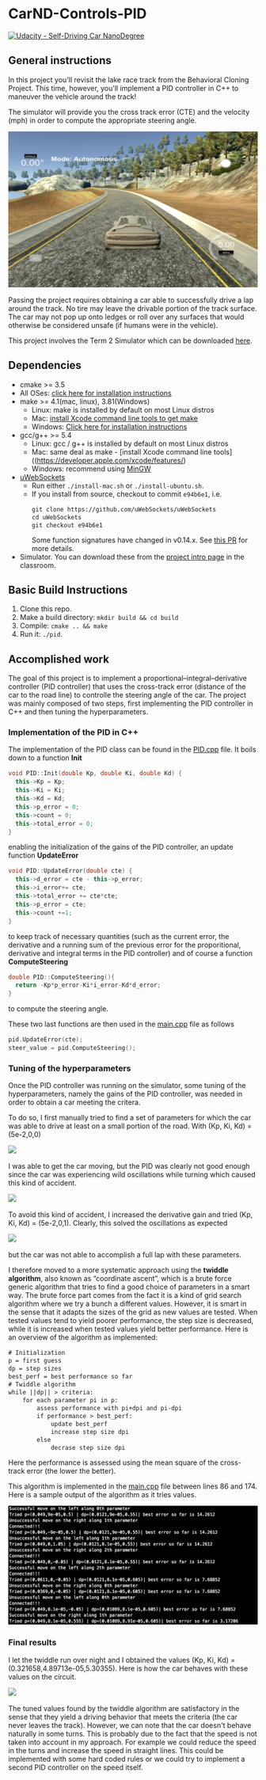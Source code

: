 # CarND-Controls-PID

[![Udacity - Self-Driving Car NanoDegree](https://s3.amazonaws.com/udacity-sdc/github/shield-carnd.svg)](http://www.udacity.com/drive)

General instructions
---

[//]: # (Image References)

[image1]: ./images/simulator.png "Simulator"
[image2]: ./images/EKF_simulator.png "Simulator outputs"

In this project you'll revisit the lake race track from the Behavioral Cloning Project. This time, however, you'll implement a PID controller in C++ to maneuver the vehicle around the track!

The simulator will provide you the cross track error (CTE) and the velocity (mph) in order to compute the appropriate steering angle.

![alt text][image1]

Passing the project requires obtaining a car able to  successfully drive a lap around the track. No tire may leave the drivable portion of the track surface. The car may not pop up onto ledges or roll over any surfaces that would otherwise be considered unsafe (if humans were in the vehicle).

This project involves the Term 2 Simulator which can be downloaded [here](https://github.com/udacity/self-driving-car-sim/releases).



## Dependencies

* cmake >= 3.5
 * All OSes: [click here for installation instructions](https://cmake.org/install/)
* make >= 4.1(mac, linux), 3.81(Windows)
  * Linux: make is installed by default on most Linux distros
  * Mac: [install Xcode command line tools to get make](https://developer.apple.com/xcode/features/)
  * Windows: [Click here for installation instructions](http://gnuwin32.sourceforge.net/packages/make.htm)
* gcc/g++ >= 5.4
  * Linux: gcc / g++ is installed by default on most Linux distros
  * Mac: same deal as make - [install Xcode command line tools]((https://developer.apple.com/xcode/features/)
  * Windows: recommend using [MinGW](http://www.mingw.org/)
* [uWebSockets](https://github.com/uWebSockets/uWebSockets)
  * Run either `./install-mac.sh` or `./install-ubuntu.sh`.
  * If you install from source, checkout to commit `e94b6e1`, i.e.
    ```
    git clone https://github.com/uWebSockets/uWebSockets 
    cd uWebSockets
    git checkout e94b6e1
    ```
    Some function signatures have changed in v0.14.x. See [this PR](https://github.com/udacity/CarND-MPC-Project/pull/3) for more details.
* Simulator. You can download these from the [project intro page](https://github.com/udacity/self-driving-car-sim/releases) in the classroom.


## Basic Build Instructions

1. Clone this repo.
2. Make a build directory: `mkdir build && cd build`
3. Compile: `cmake .. && make`
4. Run it: `./pid`. 


## Accomplished work

The goal of this project is to implement a proportional–integral–derivative controller (PID controller) that uses the cross-track error (distance of the car to the road line) to controlle the steering angle of the car. The project was mainly composed of two steps, first implementing the PID controller in C++ and then tuning the hyperparameters. 


### Implementation of the PID in C++ 

The implementation of the PID class can be found in the   [PID.cpp](src/PID.cpp) file. It boils down to a function **Init** 

```cpp
void PID::Init(double Kp, double Ki, double Kd) {
  this->Kp = Kp;
  this->Ki = Ki;
  this->Kd = Kd;
  this->p_error = 0;
  this->count = 0;
  this->total_error = 0;
}
```

enabling the initialization of the gains of the PID controller, an update function **UpdateError** 

```cpp
void PID::UpdateError(double cte) {
  this->d_error = cte - this->p_error;
  this->i_error+= cte;
  this->total_error += cte*cte;
  this->p_error = cte;
  this->count +=1;
}
```

to keep track of necessary quantities (such as the current error, the derivative and a running sum of the previous error for the proporitional, derivative and integral terms in the PID controller) and of course a function **ComputeSteering**

```cpp
double PID::ComputeSteering(){
  return -Kp*p_error-Ki*i_error-Kd*d_error;
}
```
to compute the steering angle.

These two last functions are then used in the [main.cpp](src/main.cpp) file as follows 

```cpp
pid.UpdateError(cte);
steer_value = pid.ComputeSteering(); 
```
### Tuning of the hyperparameters 

Once the PID controller was running on the simulator, some tuning of the hyperparameters, namely the gains of the PID controller, was needed in order to obtain a car meeting the critera. 

To do so, I first manually tried to find a set of parameters for which the car was able to drive at least on a small portion of the road. With (Kp, Ki, Kd) = (5e-2,0,0) 

![](images/running.gif)

I was able to get the car moving, but the PID was clearly not good enough since the car was experiencing wild oscillations while turning which caused this kind of accident.

![](images/crash.gif)

To avoid this kind of accident, I increased the derivative gain and tried (Kp, Ki, Kd) = (5e-2,0,1). Clearly, this solved the oscillations as expected  

![](images/pd_turn.gif)

but the car was not able to accomplish a full lap with these parameters. 

I therefore moved to a more systematic approach using the **twiddle algorithm**, also known as “coordinate ascent”, which is a brute force generic algorithm that tries to find a good choice of parameters in a smart way. The brute force part comes from the fact it is a kind of grid search algorithm where we try a bunch a different values. However, it is smart in the sense that it adapts the sizes of the grid as new values are tested. When tested values tend to yield poorer performance, the step size is decreased, while it is increased when tested values yield better performance. Here is an overview of the algorithm as implemented:


```
# Initialization
p = first guess
dp = step sizes
best_perf = best performance so far
# Twiddle algorithm
while ||dp|| > criteria:
	for each parameter pi in p:
		assess performance with pi+dpi and pi-dpi
		if performance > best_perf:
			update best_perf
			increase step size dpi
		else
			decrase step size dpi
```

Here the performance is assessed using the mean square of the cross-track error (the lower the better).

This algorithm is implemented in the [main.cpp](src/main.cpp) file between lines 86 and 174. Here is a sample output of the algorithm as it tries values.

![](images/twiddle.png)


### Final results

I let the twiddle run over night and I obtained the values (Kp, Ki, Kd) = (0.321658,4.89713e-05,5.30355). Here is how the car behaves with these values on the circuit.

![](images/lap.gif)

The tuned values found by the twiddle algorithm are satisfactory in the sense that they yield a driving behavior that meets the criteria (the car never leaves the track). However, we can note that the car doesn't behave naturally in some turns. This is probably due to the fact that the speed is not taken into account in my approach. For example we could reduce the speed in the turns and increase the speed in straight lines. This could be implemented with some hard coded rules or we could try to implement a second PID controller on the speed itself.